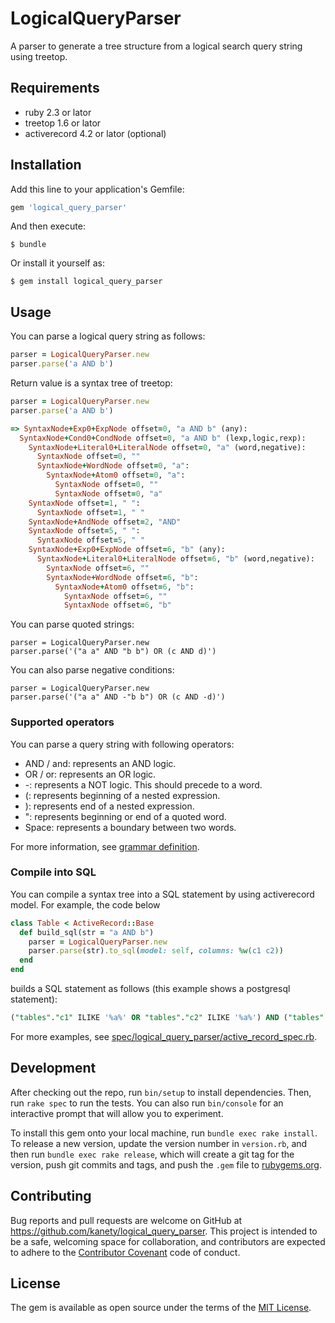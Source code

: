 # LogicalQueryParser

A parser to generate a tree structure from a logical search query string using treetop.

## Requirements

* ruby 2.3 or lator
* treetop 1.6 or lator
* activerecord 4.2 or lator (optional)

## Installation

Add this line to your application's Gemfile:

```ruby
gem 'logical_query_parser'
```

And then execute:

    $ bundle

Or install it yourself as:

    $ gem install logical_query_parser

## Usage

You can parse a logical query string as follows:

```ruby
parser = LogicalQueryParser.new
parser.parse('a AND b')
```

Return value is a syntax tree of treetop:

```ruby
parser = LogicalQueryParser.new
parser.parse('a AND b')

=> SyntaxNode+Exp0+ExpNode offset=0, "a AND b" (any):
  SyntaxNode+Cond0+CondNode offset=0, "a AND b" (lexp,logic,rexp):
    SyntaxNode+Literal0+LiteralNode offset=0, "a" (word,negative):
      SyntaxNode offset=0, ""
      SyntaxNode+WordNode offset=0, "a":
        SyntaxNode+Atom0 offset=0, "a":
          SyntaxNode offset=0, ""
          SyntaxNode offset=0, "a"
    SyntaxNode offset=1, " ":
      SyntaxNode offset=1, " "
    SyntaxNode+AndNode offset=2, "AND"
    SyntaxNode offset=5, " ":
      SyntaxNode offset=5, " "
    SyntaxNode+Exp0+ExpNode offset=6, "b" (any):
      SyntaxNode+Literal0+LiteralNode offset=6, "b" (word,negative):
        SyntaxNode offset=6, ""
        SyntaxNode+WordNode offset=6, "b":
          SyntaxNode+Atom0 offset=6, "b":
            SyntaxNode offset=6, ""
            SyntaxNode offset=6, "b"
```

You can parse quoted strings:

```
parser = LogicalQueryParser.new
parser.parse('("a a" AND "b b") OR (c AND d)')
```

You can also parse negative conditions:

```
parser = LogicalQueryParser.new
parser.parse('("a a" AND -"b b") OR (c AND -d)')
```

### Supported operators

You can parse a query string with following operators:

* AND / and: represents an AND logic.
* OR / or: represents an OR logic.
* \-: represents a NOT logic. This should precede to a word.
* (: represents beginning of a nested expression.
* ): represents end of a nested expression.
* ": represents beginning or end of a quoted word.
* Space: represents a boundary between two words.

For more information, see [grammar definition](lib/logical_query.treetop).

### Compile into SQL

You can compile a syntax tree into a SQL statement by using activerecord model. For example, the code below

```ruby
class Table < ActiveRecord::Base
  def build_sql(str = "a AND b")
    parser = LogicalQueryParser.new
    parser.parse(str).to_sql(model: self, columns: %w(c1 c2))
  end
end
```

builds a SQL statement as follows (this example shows a postgresql statement):

```sql
("tables"."c1" ILIKE '%a%' OR "tables"."c2" ILIKE '%a%') AND ("tables"."c1" ILIKE '%b%' OR "tables"."c2" ILIKE '%b%')
```

For more examples, see [spec/logical_query_parser/active_record_spec.rb](spec/logical_query_parser/active_record_spec.rb).

## Development

After checking out the repo, run `bin/setup` to install dependencies. Then, run `rake spec` to run the tests. You can also run `bin/console` for an interactive prompt that will allow you to experiment.

To install this gem onto your local machine, run `bundle exec rake install`. To release a new version, update the version number in `version.rb`, and then run `bundle exec rake release`, which will create a git tag for the version, push git commits and tags, and push the `.gem` file to [rubygems.org](https://rubygems.org).

## Contributing

Bug reports and pull requests are welcome on GitHub at https://github.com/kanety/logical_query_parser. This project is intended to be a safe, welcoming space for collaboration, and contributors are expected to adhere to the [Contributor Covenant](http://contributor-covenant.org) code of conduct.

## License

The gem is available as open source under the terms of the [MIT License](http://opensource.org/licenses/MIT).

